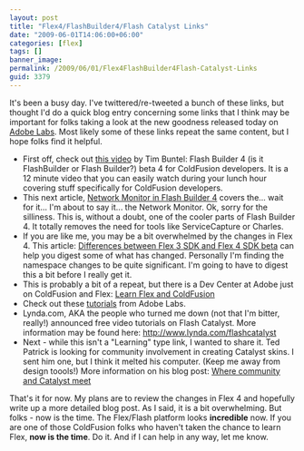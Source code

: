 ```yaml
---
layout: post
title: "Flex4/FlashBuilder4/Flash Catalyst Links"
date: "2009-06-01T14:06:00+06:00"
categories: [flex]
tags: []
banner_image: 
permalink: /2009/06/01/Flex4FlashBuilder4Flash-Catalyst-Links
guid: 3379
---
```


It's been a busy day. I've twittered/re-tweeted a bunch of these links, but thought I'd do a quick blog entry concerning some links that I think may be important for folks taking a look at the new goodness released today on <a href="http://labs.adobe.com">Adobe Labs</a>. Most likely some of these links repeat the same content, but I hope folks find it helpful.

<ul>
<li>First off, check out <a href="http://www.adobe.com/devnet/flex/articles/fcf_flex_for_coldfusion_developers.html">this video</a> by Tim Buntel: Flash Builder 4 (is it FlashBuilder or Flash Builder?) beta 4 for ColdFusion developers. It is a 12 minute video that you can easily watch during your lunch hour covering stuff specifically for ColdFusion developers.</li>
<li>This next article, <a href="http://anirudhs.chaosnet.org/blog/2009.06.01.html">Network Monitor in Flash Builder 4</a> covers the... wait for it... I'm about to say it... the Network Monitor. Ok, sorry for the silliness. This is, without a doubt, one of the cooler parts of Flash Builder 4. It totally removes the need for tools like ServiceCapture or Charles.</li>
<li>If you are like me, you may be a bit overwhelmed by the changes in Flex 4. This article: <a href="http://www.adobe.com/devnet/flex/articles/flex3and4_differences.html">Differences between Flex 3 SDK and Flex 4 SDK beta</a> can help you digest some of what has changed. Personally I'm finding the namespace changes to be quite significant. I'm going to have to digest this a bit before I really get it.</li>
<li>This is probably a bit of a repeat, but there is a Dev Center at Adobe just on ColdFusion and Flex: <a href="http://www.adobe.com/devnet/flex/flex_cf.html">Learn Flex and ColdFusion</a></li>
<li>Check out these <a href="http://labs.adobe.com/technologies/flashbuilder4/tutorials/">tutorials</a> from Adobe Labs.</li>
<li>Lynda.com, AKA the people who turned me down (not that I'm bitter, really!) announced free video tutorials on Flash Catalyst. More information may be found here: <a href="http://www.lynda.com/flashcatalyst">http://www.lynda.com/flashcatalyst</a></li>
<li>Next - while this isn't a "Learning" type link, I wanted to share it. Ted Patrick is looking for community involvement in creating Catalyst skins. I sent him one, but I think it melted his computer. (Keep me away from design toools!) More information on his blog post: <a href="http://onflash.org/ted/2009/06/where-community-and-catalyst-meet.php">Where community and Catalyst meet</a></li>
</ul>

That's it for now. My plans are to review the changes in Flex 4 and hopefully write up a more detailed blog post. As I said, it is a bit overwhelming. But folks - now is the time. The Flex/Flash platform looks <b>incredible</b> now. If you are one of those ColdFusion folks who haven't taken the chance to learn Flex, <b>now is the time</b>. Do it. And if I can help in any way, let me know.